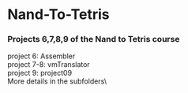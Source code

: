 # Nand-To-Tetris
### Projects 6,7,8,9 of the Nand to Tetris course
project 6: Assembler\
project 7-8: vmTranslator\
project 9: project09\
More details in the subfolders\
